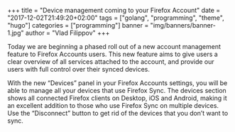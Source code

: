 +++
title = "Device management coming to your Firefox Account"
date = "2017-12-02T21:49:20+02:00"
tags = ["golang", "programming", "theme", "hugo"]
categories = ["programming"]
banner = "img/banners/banner-1.jpg"
author = "Vlad Filippov"
+++

Today we are beginning a phased roll out of a new account management feature to Firefox Accounts users. This new feature aims to give users a clear overview of all services attached to the account, and provide our users with full control over their synced devices.

With the new “Devices” panel in your Firefox Accounts settings, you will be able to manage all your devices that use Firefox Sync. The devices section shows all connected Firefox clients on Desktop, iOS and Android, making it an excellent addition to those who use Firefox Sync on multiple devices. Use the “Disconnect” button to get rid of the devices that you don’t want to sync.

